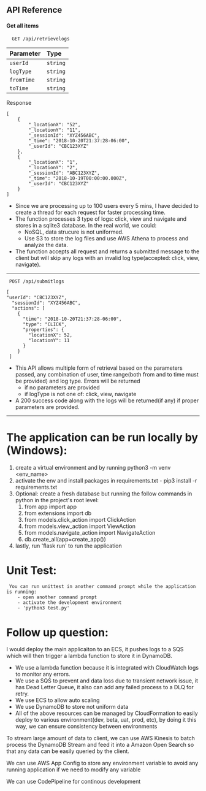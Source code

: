 ## API Reference

#### Get all items

```http
  GET /api/retrievelogs
```

| Parameter | Type     | 
| :-------- | :------- | 
| `userId`  | `string` | 
| `logType` | `string` | 
| `fromTime`| `string` | 
| `toTime`  | `string` | 

Response
```
[
    {
        "_locationX": "52",
        "_locationY": "11",
        "_sessionId": "XYZ456ABC",
        "_time": "2018-10-20T21:37:28-06:00",
        "_userId": "CBC123XYZ"
    },
    {
        "_locationX": "1",
        "_locationY": "2",
        "_sessionId": "ABC123XYZ",
        "_time": "2018-10-19T00:00:00.000Z",
        "_userId": "CBC123XYZ"
    }
]
```

* Since we are processing up to 100 users every 5 mins, I have decided to create a thread for each request for faster processing time. 
* The function processes 3 type of logs: click, view and navigate and stores in a sqlite3 database. In the real world, we could:
    *  NoSQL, data strucure is not uniformed.  
    *  Use S3 to store the log files and use AWS Athena to process and analyze the data.
* The function accepts all request and returns a submitted message to the client but will skip any logs with an invalid log type(accepted: click, view, navigate).
---

``` http
 POST /api/submitlogs
```
```
[
"userId": "CBC123XYZ",
  "sessionId": "XYZ456ABC",
  "actions": [
    {
      "time": "2018-10-20T21:37:28-06:00",
      "type": "CLICK",
      "properties": {
        "locationX": 52,
        "locationY": 11
      }
    }
 ]
```

* This API allows multiple form of retrieval based on the parameters passed, any combination of user, time range(both from and to time must be provided) and log type. Errors will be returned
  * if no parameters are provided
  * if logType is not one of: click, view, navigate
* A 200 success code along with the logs will be returned(if any) if proper parameters are provided.
---

# The application can be run locally by (Windows):
1. create a virtual environment and by running python3 -m venv <env_name>
2. activate the env and install packages in requirements.txt - pip3 install -r requirements.txt
3. Optional: create a fresh database but running the follow commands in python in the project's root level:
    1. from app import app
    2. from extensions import db  
    3. from models.click_action import ClickAction 
    4. from models.view_action import ViewAction
    5. from models.navigate_action import NavigateAction
    6. db.create_all(app=create_app())
4. lastly, run 'flask run' to run the application

# Unit Test:
     You can run unittest in another command prompt while the application is running:
        - open another command prompt
        - activate the development environment
        - 'python3 test.py'

# Follow up question:
I would deploy the main applicaiton to an ECS, it pushes logs to a SQS which will then trigger a lambda function to store it in DynamoDB. 
  * We use a lambda function because it is integrated with CloudWatch logs to monitor any errors. 
  * We use a SQS to prevent and data loss due to transient network issue, it has Dead Letter Queue, it also can add any failed process to a DLQ for retry.
  * We use ECS to allow auto scaling
  * We use DynamoDB to store not uniform data
  * All of the above resources can be managed by CloudFormation to easily deploy to various environment(dev, beta, uat, prod, etc), by doing it this way, we can ensure consistency between environments

To stream large amount of data to client, we can use AWS Kinesis to batch process the DynamoDB Stream and feed it into a Amazon Open Search so that any data can be easily queried by the client. 

 We can use AWS App Config to store any environment variable to avoid any running application if we need to modify any variable
  
 We can use CodePipeline for continous development

